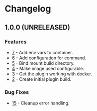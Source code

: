 # Changelog

## 1.0.0 (UNRELEASED)

### Features

* [7](https://github.com/cma-arnold/gocd-docker-exec-plugin/issues/6) - Add env vars to container.
* [6](https://github.com/cma-arnold/gocd-docker-exec-plugin/issues/6) - Add configuration for command.
* [5](https://github.com/cma-arnold/gocd-docker-exec-plugin/issues/5) - Bind mount build directory.
* [4](https://github.com/cma-arnold/gocd-docker-exec-plugin/issues/4) - Make image used configurable.
* [3](https://github.com/cma-arnold/gocd-docker-exec-plugin/issues/3) - Get the plugin working with docker.
* [2](https://github.com/cma-arnold/gocd-docker-exec-plugin/issues/2) - Create initial plugin build.

### Bug Fixes

* [15](https://github.com/cma-arnold/gocd-docker-exec-plugin/issues/6) - Cleanup error handling.
